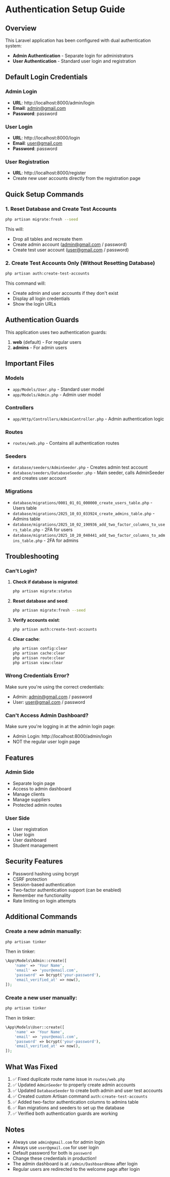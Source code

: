# Authentication Setup Guide

## Overview
This Laravel application has been configured with dual authentication system:
- **Admin Authentication** - Separate login for administrators
- **User Authentication** - Standard user login and registration

## Default Login Credentials

### Admin Login
- **URL**: http://localhost:8000/admin/login
- **Email**: admin@gmail.com
- **Password**: password

### User Login
- **URL**: http://localhost:8000/login
- **Email**: user@gmail.com
- **Password**: password

### User Registration
- **URL**: http://localhost:8000/register
- Create new user accounts directly from the registration page

## Quick Setup Commands

### 1. Reset Database and Create Test Accounts
```bash
php artisan migrate:fresh --seed
```
This will:
- Drop all tables and recreate them
- Create admin account (admin@gmail.com / password)
- Create test user account (user@gmail.com / password)

### 2. Create Test Accounts Only (Without Resetting Database)
```bash
php artisan auth:create-test-accounts
```
This command will:
- Create admin and user accounts if they don't exist
- Display all login credentials
- Show the login URLs

## Authentication Guards

This application uses two authentication guards:

1. **web** (default) - For regular users
2. **admins** - For admin users

## Important Files

### Models
- `app/Models/User.php` - Standard user model
- `app/Models/Admin.php` - Admin user model

### Controllers
- `app/Http/Controllers/AdminController.php` - Admin authentication logic

### Routes
- `routes/web.php` - Contains all authentication routes

### Seeders
- `database/seeders/AdminSeeder.php` - Creates admin test account
- `database/seeders/DatabaseSeeder.php` - Main seeder, calls AdminSeeder and creates user account

### Migrations
- `database/migrations/0001_01_01_000000_create_users_table.php` - Users table
- `database/migrations/2025_10_03_033924_create_admins_table.php` - Admins table
- `database/migrations/2025_10_02_190936_add_two_factor_columns_to_users_table.php` - 2FA for users
- `database/migrations/2025_10_20_040441_add_two_factor_columns_to_admins_table.php` - 2FA for admins

## Troubleshooting

### Can't Login?

1. **Check if database is migrated**:
   ```bash
   php artisan migrate:status
   ```

2. **Reset database and seed**:
   ```bash
   php artisan migrate:fresh --seed
   ```

3. **Verify accounts exist**:
   ```bash
   php artisan auth:create-test-accounts
   ```

4. **Clear cache**:
   ```bash
   php artisan config:clear
   php artisan cache:clear
   php artisan route:clear
   php artisan view:clear
   ```

### Wrong Credentials Error?

Make sure you're using the correct credentials:
- Admin: admin@gmail.com / password
- User: user@gmail.com / password

### Can't Access Admin Dashboard?

Make sure you're logging in at the admin login page:
- Admin Login: http://localhost:8000/admin/login
- NOT the regular user login page

## Features

### Admin Side
- Separate login page
- Access to admin dashboard
- Manage clients
- Manage suppliers
- Protected admin routes

### User Side
- User registration
- User login
- User dashboard
- Student management

## Security Features

- Password hashing using bcrypt
- CSRF protection
- Session-based authentication
- Two-factor authentication support (can be enabled)
- Remember me functionality
- Rate limiting on login attempts

## Additional Commands

### Create a new admin manually:
```bash
php artisan tinker
```
Then in tinker:
```php
\App\Models\Admin::create([
    'name' => 'Your Name',
    'email' => 'your@email.com',
    'password' => bcrypt('your-password'),
    'email_verified_at' => now(),
]);
```

### Create a new user manually:
```bash
php artisan tinker
```
Then in tinker:
```php
\App\Models\User::create([
    'name' => 'Your Name',
    'email' => 'your@email.com',
    'password' => bcrypt('your-password'),
    'email_verified_at' => now(),
]);
```

## What Was Fixed

1. ✅ Fixed duplicate route name issue in `routes/web.php`
2. ✅ Updated `AdminSeeder` to properly create admin accounts
3. ✅ Updated `DatabaseSeeder` to create both admin and user test accounts
4. ✅ Created custom Artisan command `auth:create-test-accounts`
5. ✅ Added two-factor authentication columns to admins table
6. ✅ Ran migrations and seeders to set up the database
7. ✅ Verified both authentication guards are working

## Notes

- Always use `admin@gmail.com` for admin login
- Always use `user@gmail.com` for user login
- Default password for both is `password`
- Change these credentials in production!
- The admin dashboard is at `/admin/DashboardHome` after login
- Regular users are redirected to the welcome page after login

